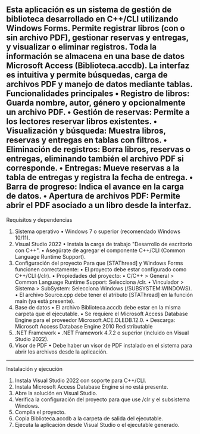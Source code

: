 Esta aplicación es un sistema de gestión de biblioteca desarrollado en C++/CLI utilizando Windows Forms. Permite registrar libros (con o sin archivo PDF), gestionar reservas y entregas, y visualizar o eliminar registros. Toda la información se almacena en una base de datos Microsoft Access (Biblioteca.accdb). La interfaz es intuitiva y permite búsquedas, carga de archivos PDF y manejo de datos mediante tablas.
Funcionalidades principales
•	Registro de libros: Guarda nombre, autor, género y opcionalmente un archivo PDF.
•	Gestión de reservas: Permite a los lectores reservar libros existentes.
•	Visualización y búsqueda: Muestra libros, reservas y entregas en tablas con filtros.
•	Eliminación de registros: Borra libros, reservas o entregas, eliminando también el archivo PDF si corresponde.
•	Entregas: Mueve reservas a la tabla de entregas y registra la fecha de entrega.
•	Barra de progreso: Indica el avance en la carga de datos.
•	Apertura de archivos PDF: Permite abrir el PDF asociado a un libro desde la interfaz.
---
Requisitos y dependencias
1. Sistema operativo
•	Windows 7 o superior (recomendado Windows 10/11).
2. Visual Studio 2022
•	Instala la carga de trabajo "Desarrollo de escritorio con C++".
•	Asegúrate de agregar el componente C++/CLI (Common Language Runtime Support).
3. Configuración del proyecto
Para que [STAThread] y Windows Forms funcionen correctamente:
•	El proyecto debe estar configurado como C++/CLI (/clr).
•	Propiedades del proyecto:
•	C/C++ > General > Common Language Runtime Support: Selecciona /clr.
•	Vinculador > Sistema > SubSystem: Selecciona Windows (/SUBSYSTEM:WINDOWS).
•	El archivo Source.cpp debe tener el atributo [STAThread] en la función main (ya está presente).
4. Base de datos
•	El archivo Biblioteca.accdb debe estar en la misma carpeta que el ejecutable.
•	Se requiere el Microsoft Access Database Engine para el proveedor Microsoft.ACE.OLEDB.12.0.
•	Descarga: Microsoft Access Database Engine 2010 Redistributable
5. .NET Framework
•	.NET Framework 4.7.2 o superior (incluido en Visual Studio 2022).
6. Visor de PDF
•	Debe haber un visor de PDF instalado en el sistema para abrir los archivos desde la aplicación.
---
Instalación y ejecución
1.	Instala Visual Studio 2022 con soporte para C++/CLI.
2.	Instala Microsoft Access Database Engine si no está presente.
3.	Abre la solución en Visual Studio.
4.	Verifica la configuración del proyecto para que use /clr y el subsistema Windows.
5.	Compila el proyecto.
6.	Copia Biblioteca.accdb a la carpeta de salida del ejecutable.
7.	Ejecuta la aplicación desde Visual Studio o el ejecutable generado.
